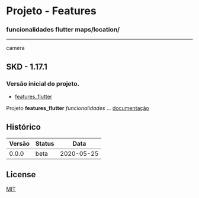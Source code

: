 # Projeto - Features

### funcionalidades flutter maps/location/
----
camera

## SKD - 1.17.1

### Versão inicial do projeto.

- [features_flutter](https://github.com/isaiasnas/features_flutter)

Projeto **features_flutter** *funcionalidades* ...
[documentação](https://github.com/isaiasnas/features_flutter/blob/master/README.md)

## Histórico

Versão | Status | Data
----------|--------|-------------
0.0.0 | beta | 2020-05-25

## License

[MIT](https://github.com/isaiasnas/features_flutter/blob/master/LICENSE)